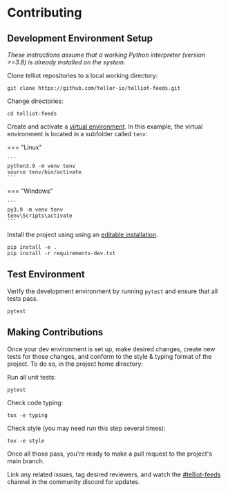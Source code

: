 # Contributing

## Development Environment Setup

*These instructions assume that a working Python interpreter (version >=3.8)
is already installed on the system.*

Clone telliot repositories to a local working directory:

    git clone https://github.com/tellor-io/telliot-feeds.git

Change directories:

    cd telliot-feeds

Create and activate a [virtual environment](https://docs.python.org/3/library/venv.html).  In this example, the virtual environment is 
located in a subfolder called `tenv`:

=== "Linux"

    ```
    python3.9 -m venv tenv
    source tenv/bin/activate
    ```

=== "Windows"

    ```
    py3.9 -m venv tenv
    tenv\Scripts\activate
    ```

Install the project using using an [editable installation](https://pip.pypa.io/en/stable/reference/pip_install/#editable-installs).

    pip install -e .
    pip install -r requirements-dev.txt 


## Test Environment

Verify the development environment by running `pytest` and ensure that all tests pass.

    pytest

## Making Contributions

Once your dev environment is set up, make desired changes, create new tests for those changes,
and conform to the style & typing format of the project. To do so, in the project home directory:

Run all unit tests:

    pytest

Check code typing:

    tox -e typing

Check style (you may need run this step several times):

    tox -e style

Once all those pass, you're ready to make a pull request to the project's main branch.

Link any related issues, tag desired reviewers, and watch the [#telliot-feeds](https://discord.gg/URXVQdGjAT) channel in the
community discord for updates.


